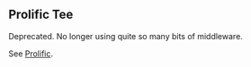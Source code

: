 ## Prolific Tee

Deprecated. No longer using quite so many bits of middleware.

See [Prolific](http://github.com/bigeasy/prolific).
